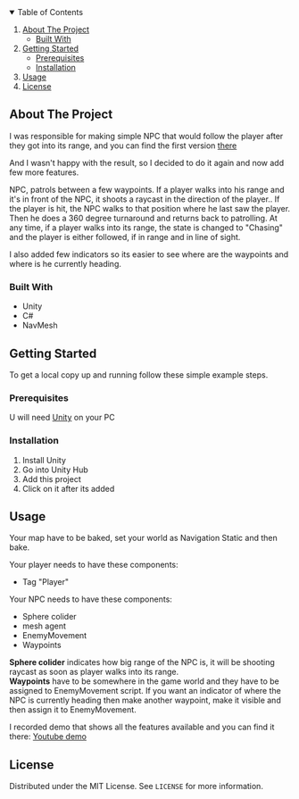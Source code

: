 <!-- TABLE OF CONTENTS -->
<details open="open">
  <summary>Table of Contents</summary>
  <ol>
    <li>
      <a href="#about-the-project">About The Project</a>
      <ul>
        <li><a href="#built-with">Built With</a></li>
      </ul>
    </li>
    <li>
      <a href="#getting-started">Getting Started</a>
      <ul>
        <li><a href="#prerequisites">Prerequisites</a></li>
        <li><a href="#installation">Installation</a></li>
      </ul>
    </li>
    <li><a href="#usage">Usage</a></li>
    <li><a href="#license">License</a></li>
  </ol>
</details>



<!-- ABOUT THE PROJECT -->
## About The Project

I was responsible for making simple NPC that would follow the player after they got into its range, and you can find the first version <a href="https://github.com/Maciejlys/znajdzgomator2000">there</a>

And I wasn't happy with the result, so I decided to do it again and now add few more features.

NPC, patrols between a few waypoints. If a player walks into his range and it's in front of the NPC, it shoots a raycast in the direction of the player.. If the player is hit, the NPC walks to that position where he last saw the player. Then he does a 360 degree turnaround and returns back to patrolling. At any time, if a player walks into its range, the state is changed to "Chasing" and the player is either followed, if in range and in line of sight.

I also added few indicators so its easier to see where are the waypoints and where is he currently heading.


### Built With

* Unity
* C#
* NavMesh


<!-- GETTING STARTED -->
## Getting Started

To get a local copy up and running follow these simple example steps.

### Prerequisites

U will need <a href="https://unity3d.com/get-unity/download">Unity</a> on your PC

### Installation

1. Install Unity
2. Go into Unity Hub
3. Add this project
4. Click on it after its added


<!-- USAGE EXAMPLES -->
## Usage

Your map have to be baked, set your world as Navigation Static and then bake.

Your player needs to have these components:
* Tag "Player"

Your NPC needs to have these components:
* Sphere colider
* mesh agent
* EnemyMovement
* Waypoints

**Sphere colider** indicates how big range of the NPC is, it will be shooting raycast as soon as player walks into its range.</br>
**Waypoints** have to be somewhere in the game world and they have to be assigned to EnemyMovement script. If you want an indicator of where the NPC is currently heading then
make another waypoint, make it visible and then assign it to EnemyMovement.


I recorded demo that shows all the features available and you can find it there: <a href="https://youtu.be/UZbOzIOV_SU" target="_blank"> Youtube demo </a>


<!-- LICENSE -->
## License

Distributed under the MIT License. See `LICENSE` for more information.
